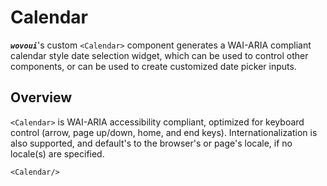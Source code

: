 # Calendar

***`wovoui`***'s custom `<Calendar>` component generates a WAI-ARIA compliant calendar style date selection widget,
which can be used to control other components, or can be used to create customized date picker inputs.

## Overview

`<Calendar>` is WAI-ARIA accessibility compliant, optimized for keyboard control (arrow, page up/down, home, and end
keys). Internationalization is also supported, and default's to the browser's or page's locale, if no locale(s) are
specified.

<WCalendar/>

```vue
<Calendar/>
```

